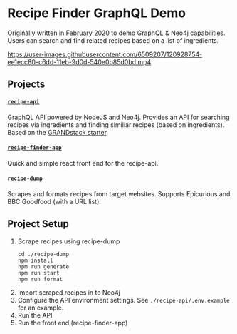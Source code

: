 # Recipe Finder GraphQL Demo
Originally written in February 2020 to demo GraphQL & Neo4j capabilities. Users can search and find related recipes based on a list of ingredients.

https://user-images.githubusercontent.com/6509207/120928754-ee1ecc80-c6dd-11eb-9d0d-540e0b85d0bd.mp4



## Projects
#### [`recipe-api`](./recipe-api)
GraphQL API powered by NodeJS and Neo4j. Provides an API for searching recipes via ingredients and finding similiar recipes (based on ingredients). Based on the [GRANDstack starter](https://github.com/grand-stack/grand-stack-starter).

#### [`recipe-finder-app`](./recipe-finder-app) 
Quick and simple react front end for the recipe-api.

#### [`recipe-dump`](./recipe-dump) 
Scrapes and formats recipes from target websites. Supports Epicurious and BBC Goodfood (with a URL list).


## Project Setup
1. Scrape recipes using recipe-dump
    ```
    cd ./recipe-dump
    npm install
    npm run generate
    npm run start
    npm run format
    ```
2. Import scraped recipes in to Neo4j
3. Configure the API environment settings. See `./recipe-api/.env.example` for an example.
4. Run the API
5. Run the front end (recipe-finder-app)
